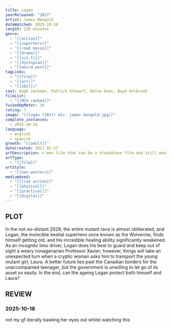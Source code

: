 ```yaml
---
title: Logan
yearReleased: "2017"
artist: James Mangold
dateWatched: 2025-10-18
length: 135 minutes
genre:
  - "[[action]]"
  - "[[superhero]]"
  - "[[road movie]]"
  - "[[drama]]"
  - "[[sci-fi]]"
  - "[[dystopian]]"
  - "[[weird west]]"
tagLinks:
  - "[[film]]"
  - "[[art]]"
  - "[[2017]]"
cast: Hugh Jackman, Patrick Stewart, Dafne Keen, Boyd Holbrook
filmList:
  - "[[MCU ranked]]"
fuckedUpMeter: 34
rating: 7
image: "[[logan (2017) dir. james mangold.jpg]]"
complete_instances:
  - 2025-10-18
language:
  - english
  - spanish
growth: "[[adult]]"
dateCreated: 2017-02-17
artDescription: x-men film that can be a standalone film and still managed to be good
artType:
  - "[[film]]"
artStyle:
  - "[[neo-western]]"
mediumUsed:
  - "[[live action]]"
  - "[[physical]]"
  - "[[practical]]"
  - "[[digital]]"
---
```

## PLOT

In the not-so-distant 2029, the entire mutant race is almost obliterated, and Logan, the invincible bestial superhero once known as the Wolverine, finds himself getting old, and his incredible healing ability significantly weakened. As an incognito limo driver, Logan does his best to guard and keep out of sight a weary nonagenarian Professor Xavier; however, things will take an unexpected turn when a cryptic woman asks him to transport the young mutant girl, Laura. A better future lies past the Canadian borders for the unaccompanied teenager, but the government is unwilling to let go of its asset so easily. In the end, can the ageing Logan protect both himself and Laura?
## REVIEW

### 2025-10-18

not my gf literally bawling her eyes out whilst watching this